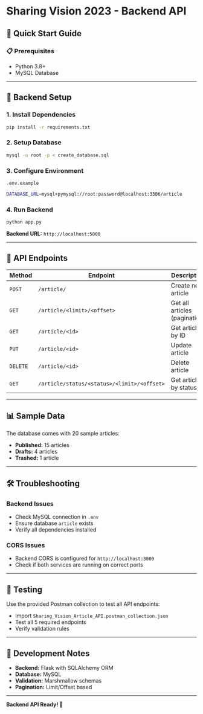 # Sharing Vision 2023 - Backend API

## 🚀 Quick Start Guide

### 📋 Prerequisites
- Python 3.8+
- MySQL Database

---

## 🔧 Backend Setup

### 1. Install Dependencies
```bash
pip install -r requirements.txt
```

### 2. Setup Database
```bash
mysql -u root -p < create_database.sql
```

### 3. Configure Environment
```bash
.env.example

DATABASE_URL=mysql+pymysql://root:password@localhost:3306/article
```

### 4. Run Backend
```bash
python app.py
```

**Backend URL:** `http://localhost:5000`

---

## 🔗 API Endpoints

| Method | Endpoint | Description |
|--------|----------|-------------|
| `POST` | `/article/` | Create new article |
| `GET` | `/article/<limit>/<offset>` | Get all articles (pagination) |
| `GET` | `/article/<id>` | Get article by ID |
| `PUT` | `/article/<id>` | Update article |
| `DELETE` | `/article/<id>` | Delete article |
| `GET` | `/article/status/<status>/<limit>/<offset>` | Get articles by status |

---

## 📊 Sample Data

The database comes with 20 sample articles:
- **Published:** 15 articles
- **Drafts:** 4 articles
- **Trashed:** 1 article

---

## 🛠️ Troubleshooting

### Backend Issues
- Check MySQL connection in `.env`
- Ensure database `article` exists
- Verify all dependencies installed

### CORS Issues
- Backend CORS is configured for `http://localhost:3000`
- Check if both services are running on correct ports

---

## 🎯 Testing

Use the provided Postman collection to test all API endpoints:
- Import `Sharing_Vision_Article_API.postman_collection.json`
- Test all 5 required endpoints
- Verify validation rules

---

## 📝 Development Notes

- **Backend:** Flask with SQLAlchemy ORM
- **Database:** MySQL
- **Validation:** Marshmallow schemas
- **Pagination:** Limit/Offset based

---

**Backend API Ready! 🚀**